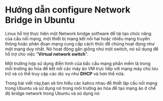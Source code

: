 # Hướng dẫn configure Network Bridge in Ubuntu

Linux hỗ trợ thực hiện một Network bridge sotfware để tái tạo chức năng của cầu nối mạng, một thiết bị mạng kết nối hai hoặc nhiều mạng truyền thông hoặc phân đoạn mạng cung cấp cách thức để chúng hoạt đọng như một mạng duy nhất. Nó hoạt động gần giống như một switch, nó sử dụng để hỗ trợ cho việc "**Virtual network switch**".


Một trường hợp sử dụng điển hình của bắc cầu mạng phần mềm là trong mỗi trường ảo hóa để kết nối các máy ảo VM trực tiếp với mạng máy chủ lưu trữ và có thể truy cập các dịc vụ như **DHCP** và hơn thế nữa.


Trong bài viết  này,bạn sẽ tìm hiểu các kahcs nhau để thiết lập cầu nối mạng trong Ubuntu và sử dụng nó trong môi trường ảo hóa để tạo mạng ảo ở chế độ bridge network trong Ubuntu và sử dụng nó 
